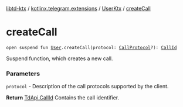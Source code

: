 [libtd-ktx](../../index.md) / [kotlinx.telegram.extensions](../index.md) / [UserKtx](index.md) / [createCall](./create-call.md)

# createCall

`open suspend fun `[`User`](https://tdlibx.github.io/td/docs/org/drinkless/td/libcore/telegram/TdApi/User.html)`.createCall(protocol: `[`CallProtocol`](https://tdlibx.github.io/td/docs/org/drinkless/td/libcore/telegram/TdApi/CallProtocol.html)`?): `[`CallId`](https://tdlibx.github.io/td/docs/org/drinkless/td/libcore/telegram/TdApi/CallId.html)

Suspend function, which creates a new call.

### Parameters

`protocol` - Description of the call protocols supported by the client.

**Return**
[TdApi.CallId](https://tdlibx.github.io/td/docs/org/drinkless/td/libcore/telegram/TdApi/CallId.html) Contains the call identifier.

